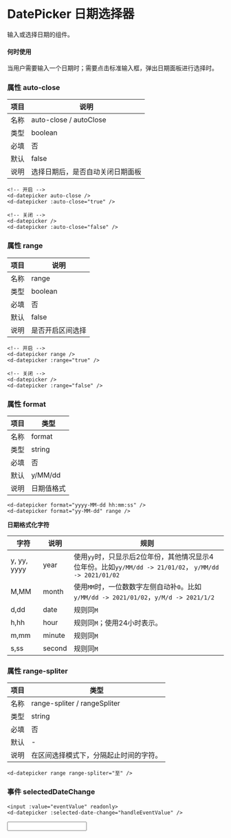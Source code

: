 # DatePicker 日期选择器

输入或选择日期的组件。

#### 何时使用

当用户需要输入一个日期时；需要点击标准输入框，弹出日期面板进行选择时。

<script lang="ts">
import { defineComponent, ref } from 'vue'
export default defineComponent({
  setup() {

    const eventValue = ref<string>('')
    const handleEventValue = (val: string) => {
        eventValue.value = val
    }

    return {
      eventValue,
      handleEventValue,
    }
  }
})
</script>

### 属性 auto-close

|项目|说明|
|----|----|
|名称|auto-close / autoClose|
|类型|boolean|
|必填|否|
|默认|false|
|说明|选择日期后，是否自动关闭日期面板|

```vue
<!-- 开启 -->
<d-datepicker auto-close />
<d-datepicker :auto-close="true" />

<!-- 关闭 -->
<d-datepicker />
<d-datepicker :auto-close="false" />
```

<d-datepicker auto-close />
<d-datepicker />

### 属性 range

|项目|说明|
|----|----|
|名称|range|
|类型|boolean|
|必填|否|
|默认|false|
|说明|是否开启区间选择|

```vue
<!-- 开启 -->
<d-datepicker range />
<d-datepicker :range="true" />

<!-- 关闭 -->
<d-datepicker />
<d-datepicker :range="false" />
```

<d-datepicker range />

### 属性 format

|项目|类型|
|----|----|
|名称|format|
|类型|string|
|必填|否|
|默认|y/MM/dd|
|说明|日期值格式|

<d-datepicker format="yyyy-MM-dd hh:mm:ss" />
<d-datepicker format="yy-MM-dd" range />

```vue
<d-datepicker format="yyyy-MM-dd hh:mm:ss" />
<d-datepicker format="yy-MM-dd" range />
```

**日期格式化字符**

|字符|说明|规则|
|----|----|----|
|y, yy, yyyy|year|使用`yy`时，只显示后2位年份，其他情况显示4位年份。比如`yy/MM/dd -> 21/01/02`， `y/MM/dd -> 2021/01/02`|
|M,MM|month|使用`MM`时，一位数数字左侧自动补`0`。比如`y/MM/dd -> 2021/01/02`，`y/M/d -> 2021/1/2`|
|d,dd|date|规则同`M`|
|h,hh|hour|规则同`M`；使用24小时表示。|
|m,mm|minute|规则同`M`|
|s,ss|second|规则同`M`|

### 属性 range-spliter

|项目|类型|
|----|----|
|名称|range-spliter / rangeSpliter|
|类型|string|
|必填|否|
|默认|-|
|说明|在区间选择模式下，分隔起止时间的字符。|

```vue
<d-datepicker range range-spliter="至" />
```

<d-datepicker range range-spliter="至" />

### 事件 selectedDateChange

```vue
<input :value="eventValue" readonly>
<d-datepicker :selected-date-change="handleEventValue" />
```

<input :value="eventValue" readonly>
<d-datepicker :selected-date-change="handleEventValue" />